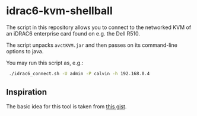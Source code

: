 # idrac6-kvm-shellball

The script in this repository allows you to connect to the networked KVM of an iDRAC6 enterprise card found on e.g. the Dell R510.

The script unpacks `avctKVM.jar` and then passes on its command-line options to java.

You may run this script as, e.g.:

```sh    
 ./idrac6_connect.sh -U admin -P calvin -h 192.168.0.4
```

## Inspiration

The basic idea for this tool is taken from [this gist](https://gist.github.com/xbb/4fd651c2493ad9284dbcb827dc8886d6).
